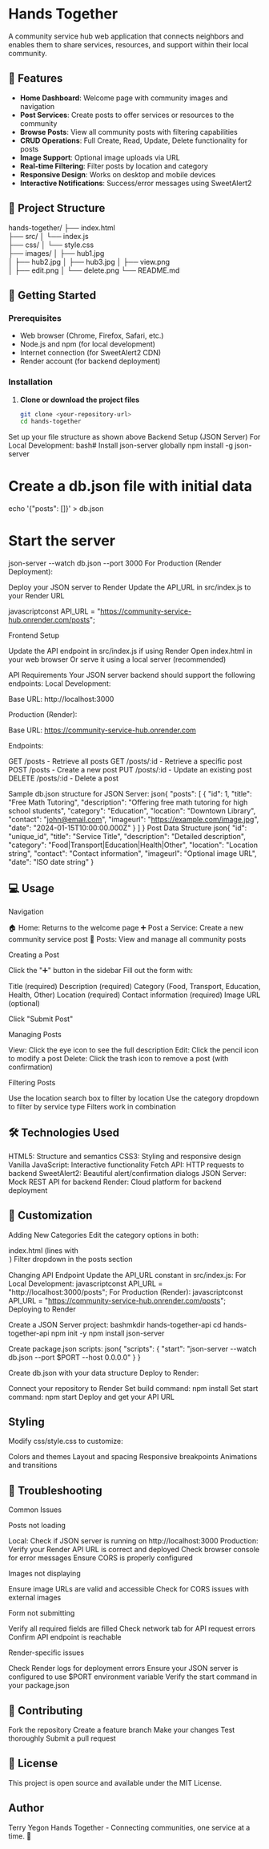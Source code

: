 # Hands Together

A community service hub web application that connects neighbors and enables them to share services, resources, and support within their local community.

## 🌟 Features

- **Home Dashboard**: Welcome page with community images and navigation
- **Post Services**: Create posts to offer services or resources to the community
- **Browse Posts**: View all community posts with filtering capabilities
- **CRUD Operations**: Full Create, Read, Update, Delete functionality for posts
- **Image Support**: Optional image uploads via URL
- **Real-time Filtering**: Filter posts by location and category
- **Responsive Design**: Works on desktop and mobile devices
- **Interactive Notifications**: Success/error messages using SweetAlert2

## 📂 Project Structure
hands-together/
├── index.html              
├── src/
│   └── index.js            
├── css/
│   └── style.css           
├── images/
│   ├── hub1.jpg           
│   ├── hub2.jpg
│   ├── hub3.jpg
│   ├── view.png           
│   ├── edit.png
│   └── delete.png
└── README.md              

## 🚀 Getting Started

### Prerequisites

- Web browser (Chrome, Firefox, Safari, etc.)
- Node.js and npm (for local development)
- Internet connection (for SweetAlert2 CDN)
- Render account (for backend deployment)

### Installation

1. **Clone or download the project files**
   ```bash
   git clone <your-repository-url>
   cd hands-together

Set up your file structure as shown above
Backend Setup (JSON Server)
For Local Development:
bash# Install json-server globally
npm install -g json-server

# Create a db.json file with initial data
echo '{"posts": []}' > db.json

# Start the server
json-server --watch db.json --port 3000
For Production (Render Deployment):

Deploy your JSON server to Render
Update the API_URL in src/index.js to your Render URL

javascriptconst API_URL = "https://community-service-hub.onrender.com/posts";

Frontend Setup

Update the API endpoint in src/index.js if using Render
Open index.html in your web browser
Or serve it using a local server (recommended)



API Requirements
Your JSON server backend should support the following endpoints:
Local Development:

Base URL: http://localhost:3000

Production (Render):

Base URL: https://community-service-hub.onrender.com

Endpoints:

GET /posts - Retrieve all posts
GET /posts/:id - Retrieve a specific post
POST /posts - Create a new post
PUT /posts/:id - Update an existing post
DELETE /posts/:id - Delete a post

Sample db.json structure for JSON Server:
json{
  "posts": [
    {
      "id": 1,
      "title": "Free Math Tutoring",
      "description": "Offering free math tutoring for high school students",
      "category": "Education",
      "location": "Downtown Library",
      "contact": "john@email.com",
      "imageurl": "https://example.com/image.jpg",
      "date": "2024-01-15T10:00:00.000Z"
    }
  ]
}
Post Data Structure
json{
  "id": "unique_id",
  "title": "Service Title",
  "description": "Detailed description",
  "category": "Food|Transport|Education|Health|Other",
  "location": "Location string",
  "contact": "Contact information",
  "imageurl": "Optional image URL",
  "date": "ISO date string"
}
## 💻 Usage
Navigation

🏠 Home: Returns to the welcome page
➕ Post a Service: Create a new community service post
📄 Posts: View and manage all community posts

Creating a Post

Click the "➕" button in the sidebar
Fill out the form with:

Title (required)
Description (required)
Category (Food, Transport, Education, Health, Other)
Location (required)
Contact information (required)
Image URL (optional)


Click "Submit Post"

Managing Posts

View: Click the eye icon to see the full description
Edit: Click the pencil icon to modify a post
Delete: Click the trash icon to remove a post (with confirmation)

Filtering Posts

Use the location search box to filter by location
Use the category dropdown to filter by service type
Filters work in combination

## 🛠️ Technologies Used

HTML5: Structure and semantics
CSS3: Styling and responsive design
Vanilla JavaScript: Interactive functionality
Fetch API: HTTP requests to backend
SweetAlert2: Beautiful alert/confirmation dialogs
JSON Server: Mock REST API for backend
Render: Cloud platform for backend deployment

## 🎨 Customization
Adding New Categories
Edit the category options in both:

index.html (lines with <option value="Category">)
Filter dropdown in the posts section

Changing API Endpoint
Update the API_URL constant in src/index.js:
For Local Development:
javascriptconst API_URL = "http://localhost:3000/posts";
For Production (Render):
javascriptconst API_URL = "https://community-service-hub.onrender.com/posts";
Deploying to Render

Create a JSON Server project:
bashmkdir hands-together-api
cd hands-together-api
npm init -y
npm install json-server

Create package.json scripts:
json{
  "scripts": {
    "start": "json-server --watch db.json --port $PORT --host 0.0.0.0"
  }
}

Create db.json with your data structure
Deploy to Render:

Connect your repository to Render
Set build command: npm install
Set start command: npm start
Deploy and get your API URL



## Styling
Modify css/style.css to customize:

Colors and themes
Layout and spacing
Responsive breakpoints
Animations and transitions

## 🔧 Troubleshooting
Common Issues

Posts not loading

Local: Check if JSON server is running on http://localhost:3000
Production: Verify your Render API URL is correct and deployed
Check browser console for error messages
Ensure CORS is properly configured


Images not displaying

Ensure image URLs are valid and accessible
Check for CORS issues with external images


Form not submitting

Verify all required fields are filled
Check network tab for API request errors
Confirm API endpoint is reachable


Render-specific issues

Check Render logs for deployment errors
Ensure your JSON server is configured to use $PORT environment variable
Verify the start command in your package.json



## 🤝 Contributing

Fork the repository
Create a feature branch
Make your changes
Test thoroughly
Submit a pull request

## 📄 License
This project is open source and available under the MIT License.

## Author
Terry Yegon
Hands Together - Connecting communities, one service at a time. 🌟


